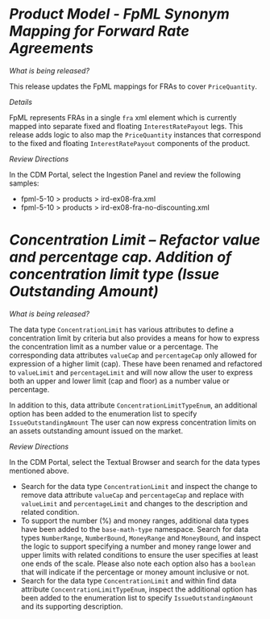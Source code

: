 # *Product Model - FpML Synonym Mapping for Forward Rate Agreements*

_What is being released?_

This release updates the FpML mappings for FRAs to cover `PriceQuantity`.

_Details_

FpML represents FRAs in a single `fra` xml element which is currently mapped into separate fixed and floating `InterestRatePayout` legs.  This release adds logic to also map the `PriceQuantity` instances that correspond to the fixed and floating `InterestRatePayout` components of the product.

_Review Directions_

In the CDM Portal, select the Ingestion Panel and review the following samples:

- fpml-5-10 > products > ird-ex08-fra.xml
- fpml-5-10 > products > ird-ex08-fra-no-discounting.xml

# *Concentration Limit – Refactor value and percentage cap. Addition of concentration limit type (Issue Outstanding Amount)*

_What is being released?_

The data type `ConcentrationLimit` has various attributes to define a concentration limit by criteria but also provides a means for how to express the concentration limit as a number value or a percentage.  The corresponding data attributes `valueCap` and `percentageCap` only allowed for expression of a higher limit (cap). These have been renamed and refactored to `valueLimit` and `percentageLimit` and will now allow the user to express both an upper and lower limit (cap and floor) as a number value or percentage.

In addition to this, data attribute `ConcentrationLimitTypeEnum`, an additional option has been added to the enumeration list to specify `IssueOutstandingAmount` The user can now express concentration limits on an assets outstanding amount issued on the market.

_Review Directions_

In the CDM Portal, select the Textual Browser and search for the data types mentioned above.

- Search for the data type `ConcentrationLimit` and inspect the change to remove data attribute `valueCap` and `percentageCap` and replace with `valueLimit` and `percentageLimit` and changes to the description and related condition.
- To support the number (%) and money ranges, additional data types have been added to the `base-math-type` namespace. Search for data types `NumberRange`, `NumberBound`, `MoneyRange` and `MoneyBound`, and inspect the logic to support specifying a number and money range lower and upper limits with related conditions to ensure the user specifies at least one ends of the scale. Please also note each option also has a `boolean` that will indicate if the percentage or money amount inclusive or not.
- Search for the data type `ConcentrationLimit` and within find data attribute `ConcentrationLimitTypeEnum`, inspect the additional option has been added to the enumeration list to specify `IssueOutstandingAmount` and its supporting description.


